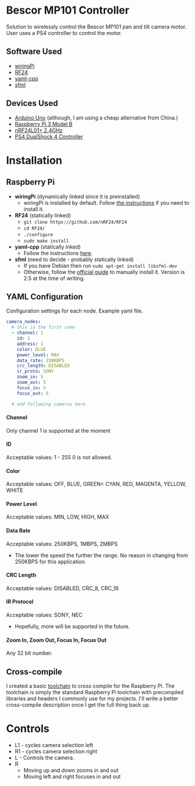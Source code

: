 # Bescor MP101 Controller

Solution to wirelessly control the Bescor MP101 pan and tilt camera motor.
User uses a PS4 controller to control the motor.


## Software Used
* [wiringPi](http://wiringpi.com/)
* [RF24](https://github.com/nRF24/RF24)
* [yaml-cpp](https://github.com/jbeder/yaml-cpp)
* [sfml](https://www.sfml-dev.org/)

## Devices Used
* [Arduino Uno](https://store.arduino.cc/usa/arduino-uno-rev3/) (although, I am using a cheap alternative from China.)
* [Raspberry Pi 3 Model B](https://www.raspberrypi.org/products/raspberry-pi-3-model-b/)
* [nRF24L01+ 2.4GHz](https://www.sparkfun.com/datasheets/Components/SMD/nRF24L01Pluss_Preliminary_Product_Specification_v1_0.pdf)
* [PS4 DualShock 4 Controller](https://www.playstation.com/en-us/explore/accessories/gaming-controllers/dualshock-4/)

# Installation

## Raspberry Pi
* **wiringPi** (dynamically linked since it is preinstalled)
  * wiringPi is installed by default. Follow [the instructions](http://wiringpi.com/download-and-install/) if you need to install it.
* **RF24** (statically linked)
  * `git clone https://github.com/nRF24/RF24`
  * `cd RF24/`
  * `./configure`
  * `sudo make install`
* **yaml-cpp** (statically inked)
  * Follow the instructions [here](https://github.com/jbeder/yaml-cpp).
* **sfml** (need to decide - probably statically linked)
  * If you have Debian then run `sudo apt-get install libsfml-dev`
  * Otherwise, follow the [official guide](https://www.sfml-dev.org/tutorials/2.5/start-linux.php) to manually install it. Version is 2.5 at the time of writing.

## YAML Configuration
Configuration settings for each node.
Example yaml file.
```yaml
camera_nodes:
  # this is the first came
  - channel: 1
    id: 1
    address: 1
    color: BLUE
    power_level: MAX
    data_rate: 250KBPS
    crc_length: DISABLED
    ir_proto: SONY
    zoom_in: 5
    zoom_out: 5
    focus_in: 5
    focus_out: 5

  # add following cameras here
```

#### Channel
Only channel 1 is supported at the moment

#### ID
Acceptable values: 1 - 255
0 is not allowed.

#### Color
Acceptable values:  OFF, BLUE, GREEN< CYAN, RED, MAGENTA, YELLOW, WHITE

#### Power Level
Acceptable values: MIN, LOW, HIGH, MAX

#### Data Rate
Acceptable values: 250KBPS, 1MBPS, 2MBPS
* The lower the speed the further the range. No reason in changing from 250KBPS for this application.

#### CRC Length
Acceptable values: DISABLED, CRC_8, CRC_16

#### IR Protocol
Acceptable values: SONY, NEC
* Hopefully, more will be supported in the future.

#### Zoom In, Zoom Out, Focus In, Focus Out
Any 32 bit number.


## Cross-compile
I created a basic [toolchain](https://github.com/AndruePeters/pi_toolchain) to cross compile for the Raspberry Pi.
The toolchain is simply the standard Raspberry Pi toolchain with precompiled libraries and headers I commonly use for my projects.
I'll write a better cross-compile description once I get the full thing back up.

# Controls
* L1 - cycles camera selection left
* R1 - cycles camera selection right
* L  - Controls the camera.
* R
  * Moving up and down zooms in and out
  * Moving left and right focuses in and out
